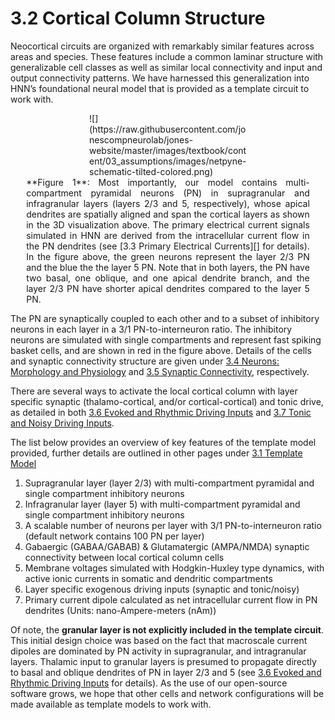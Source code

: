 <!--
# Title: 3.2 Cortical Column Structure
# Updated: 2024-11-14
#
# Contributors:
    # Dylan Daniels
-->

<!-- compare original: https://jonescompneurolab.github.io/hnn-under_the_hood/01_cortical-column-structure/01_cortical-column-structure -->

# 3.2 Cortical Column Structure

Neocortical circuits are organized with remarkably similar features across areas and species. These features include a common laminar structure with generalizable cell classes as well as similar local connectivity and input and output connectivity patterns. We have harnessed this generalization into HNN’s foundational neural model that is provided as a template circuit to work with.

<div style="display:block; width:50%; margin: 0 auto;">
![](https://raw.githubusercontent.com/jonescompneurolab/jones-website/master/images/textbook/content/03_assumptions/images/netpyne-schematic-tilted-colored.png)
</div>

<p style="text-align:justify; display: block; margin: 0 auto;width: 90%; font-size: 1em;">
**Figure 1**: Most importantly, our model contains multi-compartment pyramidal neurons (PN) in supragranular and infragranular layers (layers 2/3 and 5, respectively), whose apical dendrites are spatially aligned and span the cortical layers as shown in the 3D visualization above. The primary electrical current signals simulated in HNN are derived from the intracellular current flow in the PN dendrites (see [3.3 Primary Electrical Currents][] for details). In the figure above, the green neurons represent the layer 2/3 PN and the blue the the layer 5 PN. Note that in both layers, the PN have two basal, one oblique, and one apical dendrite branch, and the layer 2/3 PN have shorter apical dendrites compared to the layer 5 PN.
</p>

The PN are synaptically coupled to each other and to a subset of inhibitory neurons in each layer in a 3/1 PN-to-interneuron ratio. The inhibitory neurons are simulated with single compartments and represent fast spiking basket cells, and are shown in red in the figure above. Details of the cells and synaptic connectivity structure are given under [3.4 Neurons: Morphology and Physiology][] and [3.5 Synaptic Connectivity][], respectively.

There are several ways to activate the local cortical column with layer specific synaptic (thalamo-cortical, and/or cortical-cortical) and tonic drive, as detailed in both [3.6 Evoked and Rhythmic Driving Inputs][] and [3.7 Tonic and Noisy Driving Inputs][].

The list below provides an overview of key features of the template model provided, further details are outlined in other pages under [3.1 Template Model][]

1. Supragranular layer (layer 2/3) with multi-compartment pyramidal and single compartment inhibitory neurons
2. Infragranular layer (layer 5) with multi-compartment pyramidal and single compartment inhibitory neurons
3. A scalable number of neurons per layer with 3/1 PN-to-interneuron ratio (default network contains 100 PN per layer)
4. Gabaergic (GABAA/GABAB) & Glutamatergic (AMPA/NMDA) synaptic connectivity between local cortical column cells
5. Membrane voltages simulated with Hodgkin-Huxley type dynamics, with active ionic currents in somatic and dendritic compartments
6. Layer specific exogenous driving inputs (synaptic and tonic/noisy)
7. Primary current dipole calculated as net intracellular current flow in PN dendrites (Units: nano-Ampere-meters (nAm))

Of note, the **granular layer is not explicitly included in the template circuit**. This initial design choice was based on the fact that macroscale current dipoles are dominated by PN activity in supragranular, and intragranular layers. Thalamic input to granular layers is presumed to propagate directly to basal and oblique dendrites of PN in layer 2/3 and 5 (see [3.6 Evoked and Rhythmic Driving Inputs][] for details). As the use of our open-source software grows, we hope that other cells and network configurations will be made available as template models to work with.

[3.1 Template Model]: ./template_model.html
[3.2 Cortical Column Structure]: ./cortical_column_structure.html
[3.3 Primary Electrical Currents]: ./primary_electric_currents.html
[3.4 Neurons: Morphology and Physiology]: ./neurons_morphology_and_physiology.html
[3.5 Synaptic Connectivity]: ./synaptic_connectivity.html
[3.6 Evoked and Rhythmic Driving Inputs]: ./evoked_and_rhythmic_driving_inputs.html
[3.7 Tonic and Noisy Driving Inputs]: ./tonic_and_noisy_driving_inputs.html
